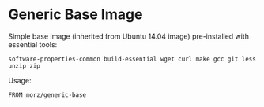 Generic Base Image
===================

Simple base image (inherited from Ubuntu 14.04 image) pre-installed with essential tools:
```
software-properties-common build-essential wget curl make gcc git less unzip zip
```

Usage:
```
FROM morz/generic-base
```
